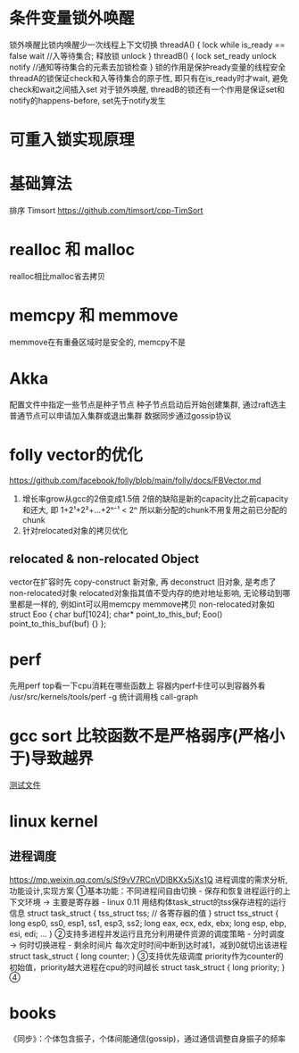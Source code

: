 # 条件变量锁外唤醒
锁外唤醒比锁内唤醒少一次线程上下文切换
threadA() {
  lock
  while is_ready == false
    wait  //入等待集合; 释放锁
  unlock
}
threadB() {
  lock
  set_ready
  unlock
  notify  //通知等待集合的元素去加锁检查
}
锁的作用是保护ready变量的线程安全
threadA的锁保证check和入等待集合的原子性, 即只有在is_ready时才wait, 避免check和wait之间插入set
对于锁外唤醒, threadB的锁还有一个作用是保证set和notify的happens-before, set先于notify发生

# 可重入锁实现原理

# 基础算法
排序 Timsort https://github.com/timsort/cpp-TimSort

# realloc 和 malloc
realloc相比malloc省去拷贝

# memcpy 和 memmove
memmove在有重叠区域时是安全的, memcpy不是

# Akka
配置文件中指定一些节点是种子节点
种子节点启动后开始创建集群, 通过raft选主
普通节点可以申请加入集群或退出集群
数据同步通过gossip协议

# folly vector的优化
https://github.com/facebook/folly/blob/main/folly/docs/FBVector.md
1. 增长率grow从gcc的2倍变成1.5倍
    2倍的缺陷是新的capacity比之前capacity和还大, 即 1+2¹+2²+…+2ⁿ⁻¹ < 2ⁿ
    所以新分配的chunk不用复用之前已分配的chunk
2. 针对relocated对象的拷贝优化
## relocated & non-relocated Object
vector在扩容时先 copy-construct 新对象, 再 deconstruct 旧对象, 是考虑了non-relocated对象
relocated对象指其值不受内存的绝对地址影响, 无论移动到哪里都是一样的, 例如int可以用memcpy memmove拷贝
non-relocated对象如
struct Eoo {
  char buf[1024];
  char* point_to_this_buf;
  Eoo() point_to_this_buf(buf) {}
};

# perf
先用perf top看一下cpu消耗在哪些函数上
容器内perf卡住可以到容器外看
/usr/src/kernels/tools/perf
-g 统计调用栈 call-graph

# gcc sort 比较函数不是严格弱序(严格小于)导致越界
[测试文件](test/test_sort.cc)

# linux kernel
## 进程调度
https://mp.weixin.qq.com/s/Sf9vV7RCnVDlBKXx5jXs1Q
进程调度的需求分析,功能设计,实现方案
  ①基本功能：不同进程间自由切换
    - 保存和恢复进程运行的上下文环境 → 主要是寄存器
      - linux 0.11 用结构体task_struct的tss保存进程的运行信息
        struct task_struct {
          tss_struct tss;  // 各寄存器的值
        }
        struct tss_struct {
          long esp0, ss0, esp1, ss1, esp3, ss2;
          long eax, ecx, edx, ebx;
          long esp, ebp, esi, edi;
          ...
        }
  ②支持多进程并发运行且充分利用硬件资源的调度策略
    - 分时调度 → 何时切换进程
      - 剩余时间片
        每次定时时间中断到达时减1，减到0就切出该进程
        struct task_struct { long counter; }
  ③支持优先级调度
    priority作为counter的初始值，priority越大进程在cpu的时间越长
    struct task_struct { long priority; }
  ④

# books
《同步》：个体包含振子，个体间能通信(gossip)，通过通信调整自身振子的频率